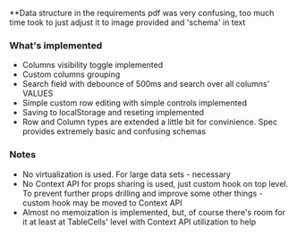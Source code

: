 **Data structure in the requirements pdf was very confusing, too much time took to just adjust it to image provided and 'schema' in text

### What's implemented

* Columns visibility toggle implemented
* Custom columns grouping
* Search field with debounce of 500ms and search over all columns' VALUES
* Simple custom row editing with simple controls implemented
* Saving to localStorage and reseting implemented
* Row and Column types are extended a little bit for convinience. Spec provides extremely basic and confusing schemas

### Notes

* No virtualization is used. For large data sets - necessary
* No Context API for props sharing is used, just custom hook on top level. To prevent further props drilling and improve some other things - custom hook may be moved to Context API
* Almost no memoization is implemented, but, of course there's room for it at least at TableCells' level with Context API utilization to help
